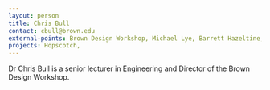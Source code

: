 ```yaml
---
layout: person
title: Chris Bull
contact: cbull@brown.edu
external-points: Brown Design Workshop, Michael Lye, Barrett Hazeltine, 
projects: Hopscotch, 
---
```


Dr Chris Bull is a senior lecturer in Engineering and Director of the Brown Design Workshop. 